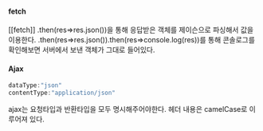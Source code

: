 #### fetch
[[fetch]]
.then(res=>res.json())을 통해 응답받은 객체를 제이슨으로 파싱해서 값을 이용한다.
.then(res=>res.json()).then(res=>console.log(res))를 통해 콘솔로그를 확인해보면
서버에서 보낸 객체가 그대로 들어있다.

#### Ajax
```javascript
dataType:"json"
contentType:"application/json"
```
ajax는 요청타입과 반환타입을 모두 명시해주어야한다.
헤더 내용은 camelCase로 이루어져 있다.